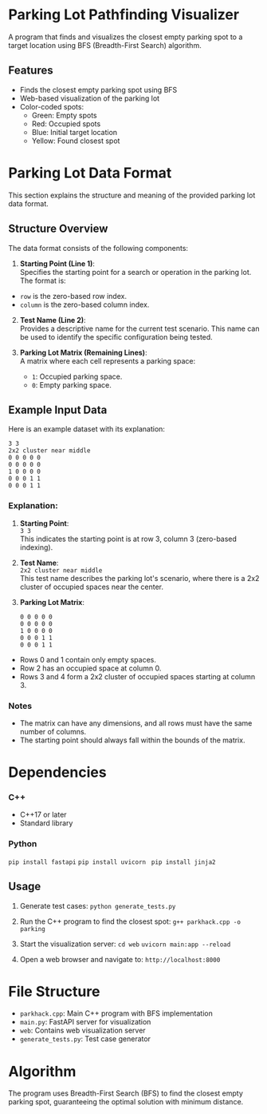 # Parking Lot Pathfinding Visualizer

A program that finds and visualizes the closest empty parking spot to a target location using BFS (Breadth-First Search) algorithm.

## Features

- Finds the closest empty parking spot using BFS
- Web-based visualization of the parking lot
- Color-coded spots:
  - Green: Empty spots
  - Red: Occupied spots
  - Blue: Initial target location
  - Yellow: Found closest spot

# Parking Lot Data Format

This section explains the structure and meaning of the provided parking lot data format.

## Structure Overview

The data format consists of the following components:

1. **Starting Point (Line 1)**:  
   Specifies the starting point for a search or operation in the parking lot.  
   The format is:

- `row` is the zero-based row index.
- `column` is the zero-based column index.

2.  **Test Name (Line 2)**:  
    Provides a descriptive name for the current test scenario. This name can be used to identify the specific configuration being tested.
3.  **Parking Lot Matrix (Remaining Lines)**:  
    A matrix where each cell represents a parking space:

    - `1`: Occupied parking space.
    - `0`: Empty parking space.

## Example Input Data

Here is an example dataset with its explanation:

    3 3
    2x2 cluster near middle
    0 0 0 0 0
    0 0 0 0 0
    1 0 0 0 0
    0 0 0 1 1
    0 0 0 1 1

### Explanation:

1.  **Starting Point**:  
    `3 3`  
    This indicates the starting point is at row 3, column 3 (zero-based indexing).
2.  **Test Name**:  
    `2x2 cluster near middle`  
    This test name describes the parking lot's scenario, where there is a 2x2 cluster of occupied spaces near the center.
3.  **Parking Lot Matrix**:

        0 0 0 0 0
        0 0 0 0 0
        1 0 0 0 0
        0 0 0 1 1
        0 0 0 1 1

- Rows 0 and 1 contain only empty spaces.
- Row 2 has an occupied space at column 0.
- Rows 3 and 4 form a 2x2 cluster of occupied spaces starting at column 3.

### Notes

- The matrix can have any dimensions, and all rows must have the same number of columns.
- The starting point should always fall within the bounds of the matrix.

# Dependencies

### C++

- C++17 or later
- Standard library

### Python

`pip install fastapi`
`pip install uvicorn `
`pip install jinja2`

## Usage

1.  Generate test cases:
    `python generate_tests.py`

2.  Run the C++ program to find the closest spot:
    `g++ parkhack.cpp -o parking`

3.  Start the visualization server:
    `cd web`
    `uvicorn main:app --reload`

4.  Open a web browser and navigate to:
    `http://localhost:8000`

# File Structure

- `parkhack.cpp`: Main C++ program with BFS implementation
- `main.py`: FastAPI server for visualization
- `web`: Contains web visualization server
- `generate_tests.py`: Test case generator

# Algorithm

The program uses Breadth-First Search (BFS) to find the closest empty parking spot, guaranteeing the optimal solution with minimum distance.
